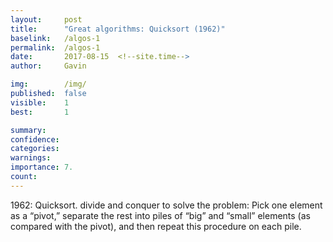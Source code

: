 ```yaml
---
layout:     post
title:      "Great algorithms: Quicksort (1962)"
baselink:   /algos-1
permalink:  /algos-1
date:       2017-08-15  <!--site.time-->
author:     Gavin

img:        /img/
published:	false
visible: 	1
best:		1

summary:    
confidence:	
categories: 
warnings:	
importance: 7.
count:		
---
```




1962: Quicksort. divide and conquer to solve the problem: Pick one element as a “pivot,” separate the rest into piles of “big” and “small” elements (as compared with the pivot), and then repeat  this procedure on each pile.

